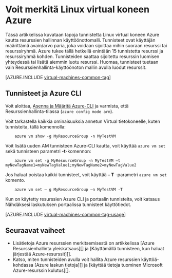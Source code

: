 <properties
   pageTitle="Miten tunnisteen Linux virtual koneen | Microsoft Azure"
   description="Lisätietoja tunnisteita Linux virtual machine-luotu Azure käyttämällä resurssien hallinnan käyttöönottomalli."
   services="virtual-machines-linux"
   documentationCenter=""
   authors="mmccrory"
   manager="timlt"
   editor="tysonn"
   tags="azure-resource-manager"/>

<tags
   ms.service="virtual-machines-linux"
   ms.devlang="na"
   ms.topic="article"
   ms.tgt_pltfrm="vm-linux"
   ms.workload="infrastructure-services"
   ms.date="07/05/2016"
   ms.author="memccror"/>

# <a name="how-to-tag-a-linux-virtual-machine-in-azure"></a>Voit merkitä Linux virtual koneen Azure

Tässä artikkelissa kuvataan tapoja tunnistetta Linux virtual koneen Azure kautta resurssien hallinnan käyttöönottomalli. Tunnisteet ovat käyttäjän määrittämä avain/arvo paria, joka voidaan sijoittaa mihin suoraan resurssi tai resurssiryhmä. Azure tukee tällä hetkellä enintään 15 tunnistetta resurssi ja resurssiryhmä kohden. Tunnisteiden saattaa sijoitettu resurssin luomisen yhteydessä tai lisätä aiemmin luotu resurssi. Huomaa, tunnisteet tuetaan vain Resurssienhallinta-käyttöönoton mallin avulla luodut resurssit.

[AZURE.INCLUDE [virtual-machines-common-tag](../../includes/virtual-machines-common-tag.md)]

## <a name="tagging-with-azure-cli"></a>Tunnisteet ja Azure CLI

Voit aloittaa, [Asenna ja Määritä Azure-CLI](../xplat-cli-azure-resource-manager.md) ja varmista, että Resurssienhallinta-tilassa (`azure config mode arm`).

Voit tarkastella kaikkia ominaisuuksia annetun Virtual tietokoneelle, kuten tunnisteita, tällä komennolla:

        azure vm show -g MyResourceGroup -n MyTestVM

Voit lisätä uuden AM tunnisteen Azure-CLI kautta, voit käyttää `azure vm set` sekä tunnisteen parametri **-t**-komennon:

        azure vm set -g MyResourceGroup -n MyTestVM –t myNewTagName1=myNewTagValue1;myNewTagName2=myNewTagValue2

Jos haluat poistaa kaikki tunnisteet, voit käyttää **– T** -parametri `azure vm set` komento.

        azure vm set – g MyResourceGroup –n MyTestVM -T


Kun on käytetty resurssien Azure CLI ja portaalin tunnisteita, voit katsaus Nähdäksesi laskutuksen portaalissa tunnisteet käyttötiedot.

[AZURE.INCLUDE [virtual-machines-common-tag-usage](../../includes/virtual-machines-common-tag-usage.md)]

## <a name="next-steps"></a>Seuraavat vaiheet

* Lisätietoja Azure resurssien merkitsemisestä on artikkelissa [Azure Resurssienhallinta yleiskatsaus][] ja [Käyttämällä tunnisteen, kun haluat järjestää Azure-resurssit][].
* Katso, miten tunnisteiden avulla voit hallita Azure resurssien käyttöä-kohdassa [Azure laskun tietoja][] ja [käyttää tietoja tuominen Microsoft Azure-resurssin kulutus][].





[Azure CLI environment]: ./xplat-cli-azure-resource-manager.md
[Azure resurssin hallinnassa: yleiskatsaus]: ../azure-resource-manager/resource-group-overview.md
[Tunnisteiden avulla voit järjestää Azure-resurssit]: ../resource-group-using-tags.md
[Azure laskun ymmärtäminen]: ../billing/billing-understand-your-bill.md
[Hanki tietoja tuominen Microsoft Azure-resurssin kulutus]: ../billing-usage-rate-card-overview.md
